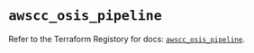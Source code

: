 # `awscc_osis_pipeline`

Refer to the Terraform Registory for docs: [`awscc_osis_pipeline`](https://registry.terraform.io/providers/hashicorp/awscc/0.70.0/docs/resources/osis_pipeline).
